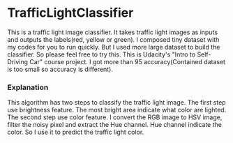 # TrafficLightClassifier

This is a traffic light image classifier.
It takes traffic light images as inputs and outputs the labels(red, yellow or green).
I composed tiny dataset with my codes for you to run quickly. But I used more large dataset to build the classifier. So please feel free to try this. This is Udacity's "Intro to Self-Driving Car" course project. I got more than 95 accuracy(Contained dataset is too small so accuracy is different).


### Explanation
This algorithm has two steps to classify the traffic light image. The first step use brightness feature. The most bright area indicate what color are lighted. The second step use color feature. I convert the RGB image to HSV image, filter the noisy pixel and extract the Hue channel. Hue channel indicate the color. So I use it to predict the traffic light color.
